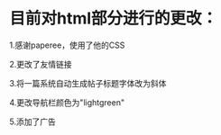 # 目前对html部分进行的更改：

1.感谢paperee，使用了他的CSS

2.更改了友情链接

3.将一篇系统自动生成帖子标题字体改为斜体

4.更改导航栏颜色为"lightgreen"

5.添加了广告

